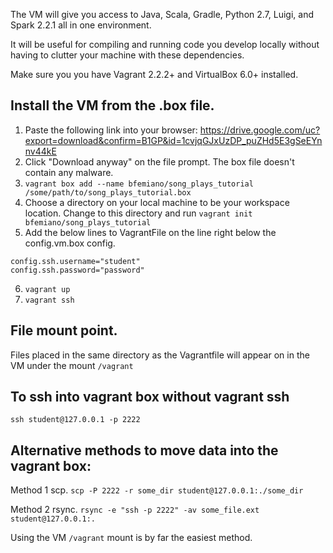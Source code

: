 
The VM will give you access to Java, Scala, Gradle, Python 2.7, Luigi, and Spark 2.2.1 all in one environment. 

It will be useful for compiling and running code you develop locally without having to clutter your machine
with these dependencies. 

Make sure you you have Vagrant 2.2.2+ and VirtualBox 6.0+ installed. 

## Install the VM from the .box file. 

1. Paste the following link into your browser: https://drive.google.com/uc?export=download&confirm=B1GP&id=1cvjqGJxUzDP_puZHd5E3gSeEYnnv44kE
2. Click "Download anyway" on the file prompt. The box file doesn't contain any malware. 
3. `vagrant box add --name bfemiano/song_plays_tutorial /some/path/to/song_plays_tutorial.box`
4. Choose a directory on your local machine to be your workspace location. Change to this directory and run `vagrant init bfemiano/song_plays_tutorial`
5. Add the below lines to VagrantFile on the line right below the config.vm.box config. 
```
config.ssh.username="student"
config.ssh.password="password"
```

6. `vagrant up`
7. `vagrant ssh`


## File mount point.
Files placed in the same directory as the Vagrantfile will appear on in the VM under the mount `/vagrant`

## To ssh into vagrant box without vagrant ssh
`ssh student@127.0.0.1 -p 2222`

## Alternative methods to move data into the vagrant box:
Method 1 scp. `scp -P 2222 -r some_dir student@127.0.0.1:./some_dir`

Method 2 rsync. `rsync -e "ssh -p 2222" -av some_file.ext student@127.0.0.1:.`

Using the VM `/vagrant` mount is by far the easiest method. 